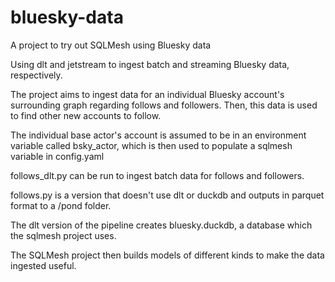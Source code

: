 # bluesky-data
A project to try out SQLMesh using Bluesky data

Using dlt and jetstream to ingest batch and streaming Bluesky data, respectively.

The project aims to ingest data for an individual Bluesky account's surrounding graph regarding follows and followers.
Then, this data is used to find other new accounts to follow.

The individual base actor's account is assumed to be in an environment variable called bsky_actor, which is then used to populate a sqlmesh variable in config.yaml

follows_dlt.py can be run to ingest batch data for follows and followers.

follows.py is a version that doesn't use dlt or duckdb and outputs in parquet format to a /pond folder.

The dlt version of the pipeline creates bluesky.duckdb, a database which the sqlmesh project uses.

The SQLMesh project then builds models of different kinds to make the data ingested useful.

